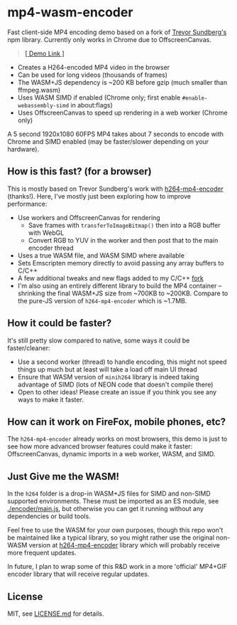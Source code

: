 # mp4-wasm-encoder

Fast client-side MP4 encoding demo based on a fork of [Trevor Sundberg's](https://github.com/TrevorSundberg/h264-mp4-encoder) npm library. Currently only works in Chrome due to OffscreenCanvas.

> [[ Demo Link ]](https://mattdesl.github.io/mp4-wasm-encoder/)

- Creates a H264-encoded MP4 video in the browser
- Can be used for long videos (thousands of frames)
- The WASM+JS dependency is ~200 KB before gzip (much smaller than ffmpeg.wasm)
- Uses WASM SIMD if enabled (Chrome only; first enable `#enable-webassembly-simd` in about:flags)
- Uses OffscreenCanvas to speed up rendering in a web worker (Chrome only)

A 5 second 1920x1080 60FPS MP4 takes about 7 seconds to encode with Chrome and SIMD enabled (may be faster/slower depending on your hardware).

## How is this fast? (for a browser)

This is mostly based on Trevor Sundberg's work with [h264-mp4-encoder](https://github.com/TrevorSundberg/h264-mp4-encoder) (thanks!). Here, I've mostly just been exploring how to improve performance:

- Use workers and OffscreenCanvas for rendering
  - Save frames with `transferToImageBitmap()` then into a RGB buffer with WebGL
  - Convert RGB to YUV in the worker and then post that to the main encoder thread
- Uses a true WASM file, and WASM SIMD where available
- Sets Emscripten memory directly to avoid passing any array buffers to C/C++
- A few additional tweaks and new flags added to my C/C++ [fork](https://github.com/mattdesl/h264-mp4-encoder)
- I'm also using an entirely different library to build the MP4 container – shrinking the final WASM+JS size from ~700KB to ~200KB. Compare to the pure-JS version of `h264-mp4-encoder` which is ~1.7MB.

## How it could be faster?

It's still pretty slow compared to native, some ways it could be faster/cleaner:

- Use a second worker (thread) to handle encoding, this might not speed things up much but at least will take a load off main UI thread
- Ensure that WASM version of `minih264` library is indeed taking advantage of SIMD (lots of NEON code that doesn't compile there)
- Open to other ideas! Please create an issue if you think you see any ways to make it faster.

## How can it work on FireFox, mobile phones, etc?

The `h264-mp4-encoder` already works on most browsers, this demo is just to see how more advanced browser features could make it faster: OffscreenCanvas, dynamic imports in a web worker, WASM, and SIMD.

## Just Give me the WASM!

In the `h264` folder is a drop-in WASM+JS files for SIMD and non-SIMD supported environments. These must be imported as an ES module, see [./encoder/main.js](./encoder/main.js), but otherwise you can get it running without any dependencies or build tools.

Feel free to use the WASM for your own purposes, though this repo won't be maintained like a typical library, so you might rather use the original non-WASM version at [h264-mp4-encoder](https://github.com/TrevorSundberg/h264-mp4-encoder) library which will probably receive more frequent updates.

In future, I plan to wrap some of this R&D work in a more 'official' MP4+GIF encoder library that will receive regular updates.

## License

MIT, see [LICENSE.md](http://github.com/mattdesl/mp4-wasm-encoder/blob/master/LICENSE.md) for details.
